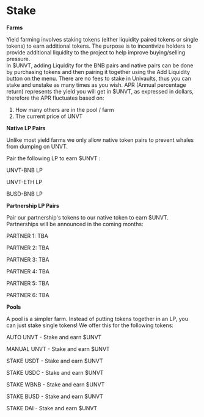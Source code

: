 # Stake

**Farms**

Yield farming involves staking tokens (either liquidity paired tokens or single tokens) to earn additional tokens. The purpose is to incentivize holders to provide additional liquidity to the project to help improve buying/selling pressure.\
In $UNVT, adding Liquidity for the BNB pairs and native pairs can be done by purchasing tokens and then pairing it together using the Add Liquidity button on the menu. There are no fees to stake in Univaults, thus you can stake and unstake as many times as you wish. APR (Annual percentage return) represents the yield you will get in $UNVT, as expressed in dollars, therefore the APR fluctuates based on:

1. How many others are in the pool / farm
2. The current price of UNVT



**Native LP Pairs**

Unlike most yield farms we only allow native token pairs to prevent whales from dumping on UNVT.

Pair the following LP to earn $UNVT :&#x20;

UNVT-BNB LP&#x20;

UNVT-ETH LP&#x20;

BUSD-BNB LP



**Partnership LP Pairs**

Pair our partnership's tokens to our native token to earn $UNVT. Partnerships will be announced in the coming months:&#x20;

PARTNER 1: TBA&#x20;

PARTNER 2: TBA&#x20;

PARTNER 3: TBA&#x20;

PARTNER 4: TBA&#x20;

PARTNER 5: TBA&#x20;

PARTNER 6: TBA



**Pools**

A pool is a simpler farm. Instead of putting tokens together in an LP, you can just stake single tokens! We offer this for the following tokens:&#x20;

AUTO UNVT - Stake and earn $UNVT&#x20;

MANUAL UNVT - Stake and earn $UNVT&#x20;

STAKE USDT - Stake and earn $UNVT&#x20;

STAKE USDC - Stake and earn $UNVT&#x20;

STAKE WBNB - Stake and earn $UNVT&#x20;

STAKE BUSD - Stake and earn $UNVT&#x20;

STAKE DAI - Stake and earn $UNVT
